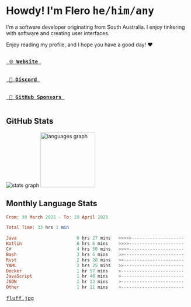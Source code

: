 # Howdy! I'm Flero <kbd>he/him/any</kbd>

I'm a software developer originating from South Australia. I enjoy tinkering with software and creating user interfaces.

Enjoy reading my profile, and I hope you have a good day! :heart:

<a href="https://flero.dev/">
    <kbd>
        <br>
        &nbsp;🌐 <strong>Website</strong>&nbsp;
        <br>
        <br>
    </kbd>
</a>

<a href="https://discord.com/users/1059375676769189938">
    <kbd>
        <br>
        &nbsp;💬 <strong>Discord</strong>&nbsp;
        <br>
        <br>
    </kbd>
</a>

<a href="https://github.com/sponsors/flerouwu">
    <kbd>
        <br>
        &nbsp;🩷 <strong>GitHub Sponsors</strong>&nbsp;
        <br>
        <br>
    </kbd>
</a>

## GitHub Stats
<!-- <p> allows it to be shown side-by-side -->
<div>
  <img src="https://github-readme-stats.vercel.app/api?hide_title=true&hide_rank=false&show_icons=true&include_all_commits=true&count_private=true&disable_animations=true&theme=github_dark&locale=en&hide_border=true&username=flerouwu" alt="stats graph"  />
  <img src="https://github-readme-stats.vercel.app/api/top-langs?locale=en&hide_title=false&langs_count=5&theme=github_dark&hide_border=true&username=flerouwu&layout=compact" alt="languages graph" height="150"  />
</div>

## Monthly Language Stats

<!--START_SECTION:waka-->

```haskell
From: 30 March 2025 - To: 29 April 2025

Total Time: 33 hrs 1 min

Java                       6 hrs 27 mins   >>>>>--------------------   18.89 %
Kotlin                     6 hrs 6 mins    >>>>---------------------   17.84 %
C#                         4 hrs 50 mins   >>>>---------------------   14.13 %
Bash                       3 hrs 6 mins    >>-----------------------   09.09 %
Rust                       2 hrs 28 mins   >>-----------------------   07.24 %
YAML                       2 hrs 25 mins   >>-----------------------   07.09 %
Docker                     1 hr 57 mins    >------------------------   05.72 %
JavaScript                 1 hr 46 mins    >------------------------   05.21 %
JSON                       1 hr 13 mins    >------------------------   03.60 %
Other                      1 hr 11 mins    >------------------------   03.46 %
```

<!--END_SECTION:waka-->

<a href="https://raw.githubusercontent.com/flerouwu/flerouwu/main/fluff.jpg">
  <kbd>fluff.jpg</kbd>
</a>
